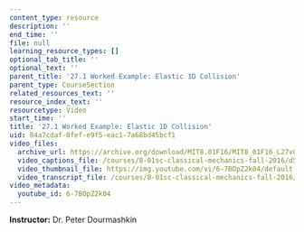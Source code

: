 ```yaml
---
content_type: resource
description: ''
end_time: ''
file: null
learning_resource_types: []
optional_tab_title: ''
optional_text: ''
parent_title: '27.1 Worked Example: Elastic 1D Collision'
parent_type: CourseSection
related_resources_text: ''
resource_index_text: ''
resourcetype: Video
start_time: ''
title: '27.1 Worked Example: Elastic 1D Collision'
uid: 84a7cdaf-0fef-e9f5-eac1-7a68bd45bcf1
video_files:
  archive_url: https://archive.org/download/MIT8.01F16/MIT8_01F16_L27v01_360p.mp4
  video_captions_file: /courses/8-01sc-classical-mechanics-fall-2016/d56363453cc859c5a3277dbbbd53a824_6-7BOpZ2k04.vtt
  video_thumbnail_file: https://img.youtube.com/vi/6-7BOpZ2k04/default.jpg
  video_transcript_file: /courses/8-01sc-classical-mechanics-fall-2016/07fafafc5ffff77918d10e35e3dc1733_6-7BOpZ2k04.pdf
video_metadata:
  youtube_id: 6-7BOpZ2k04
---
```


**Instructor:** Dr. Peter Dourmashkin